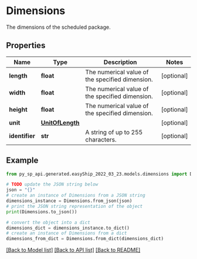 # Dimensions

The dimensions of the scheduled package.

## Properties

Name | Type | Description | Notes
------------ | ------------- | ------------- | -------------
**length** | **float** | The numerical value of the specified dimension. | [optional] 
**width** | **float** | The numerical value of the specified dimension. | [optional] 
**height** | **float** | The numerical value of the specified dimension. | [optional] 
**unit** | [**UnitOfLength**](UnitOfLength.md) |  | [optional] 
**identifier** | **str** | A string of up to 255 characters. | [optional] 

## Example

```python
from py_sp_api.generated.easyShip_2022_03_23.models.dimensions import Dimensions

# TODO update the JSON string below
json = "{}"
# create an instance of Dimensions from a JSON string
dimensions_instance = Dimensions.from_json(json)
# print the JSON string representation of the object
print(Dimensions.to_json())

# convert the object into a dict
dimensions_dict = dimensions_instance.to_dict()
# create an instance of Dimensions from a dict
dimensions_from_dict = Dimensions.from_dict(dimensions_dict)
```
[[Back to Model list]](../README.md#documentation-for-models) [[Back to API list]](../README.md#documentation-for-api-endpoints) [[Back to README]](../README.md)


